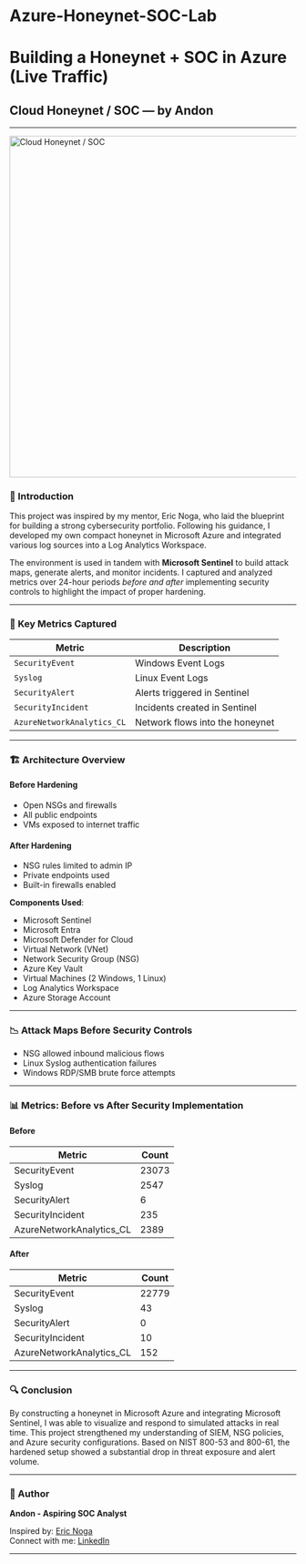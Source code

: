 # Azure-Honeynet-SOC-Lab
# Building a Honeynet + SOC in Azure (Live Traffic)  
## Cloud Honeynet / SOC — by Andon

---
<img src="https://github.com/user-attachments/assets/2f38616c-62fb-47ee-852d-b58b58e521fe" alt="Cloud Honeynet / SOC" width="600"/>



### 📘 Introduction

This project was inspired by my mentor, Eric Noga, who laid the blueprint for building a strong cybersecurity portfolio. Following his guidance, I developed my own compact honeynet in Microsoft Azure and integrated various log sources into a Log Analytics Workspace. 

The environment is used in tandem with **Microsoft Sentinel** to build attack maps, generate alerts, and monitor incidents. I captured and analyzed metrics over 24-hour periods *before and after* implementing security controls to highlight the impact of proper hardening.

---

### 🧩 Key Metrics Captured

| Metric | Description |
|--------|-------------|
| `SecurityEvent` | Windows Event Logs |
| `Syslog` | Linux Event Logs |
| `SecurityAlert` | Alerts triggered in Sentinel |
| `SecurityIncident` | Incidents created in Sentinel |
| `AzureNetworkAnalytics_CL` | Network flows into the honeynet |

---

### 🏗️ Architecture Overview

#### Before Hardening




- Open NSGs and firewalls
- All public endpoints
- VMs exposed to internet traffic

#### After Hardening

- NSG rules limited to admin IP
- Private endpoints used
- Built-in firewalls enabled

**Components Used**:
- Microsoft Sentinel
- Microsoft Entra
- Microsoft Defender for Cloud
- Virtual Network (VNet)
- Network Security Group (NSG)
- Azure Key Vault
- Virtual Machines (2 Windows, 1 Linux)
- Log Analytics Workspace
- Azure Storage Account

---

### 📉 Attack Maps Before Security Controls

- NSG allowed inbound malicious flows
- Linux Syslog authentication failures
- Windows RDP/SMB brute force attempts

---

### 📊 Metrics: Before vs After Security Implementation

#### Before

| Metric | Count |
|--------|-------|
| SecurityEvent | 23073 |
| Syslog | 2547 |
| SecurityAlert | 6 |
| SecurityIncident | 235 |
| AzureNetworkAnalytics_CL | 2389 |

#### After

| Metric | Count |
|--------|-------|
| SecurityEvent | 22779 |
| Syslog | 43 |
| SecurityAlert | 0 |
| SecurityIncident | 10 |
| AzureNetworkAnalytics_CL | 152 |

---

### 🔍 Conclusion

By constructing a honeynet in Microsoft Azure and integrating Microsoft Sentinel, I was able to visualize and respond to simulated attacks in real time. This project strengthened my understanding of SIEM, NSG policies, and Azure security configurations. Based on NIST 800-53 and 800-61, the hardened setup showed a substantial drop in threat exposure and alert volume.

---

### 👤 Author

**Andon - Aspiring SOC Analyst**

Inspired by: [Eric Noga](https://www.linkedin.com/in/ericnoga/)  
Connect with me: [LinkedIn](https://www.linkedin.com/in/YOUR-LINK-HERE)

---

